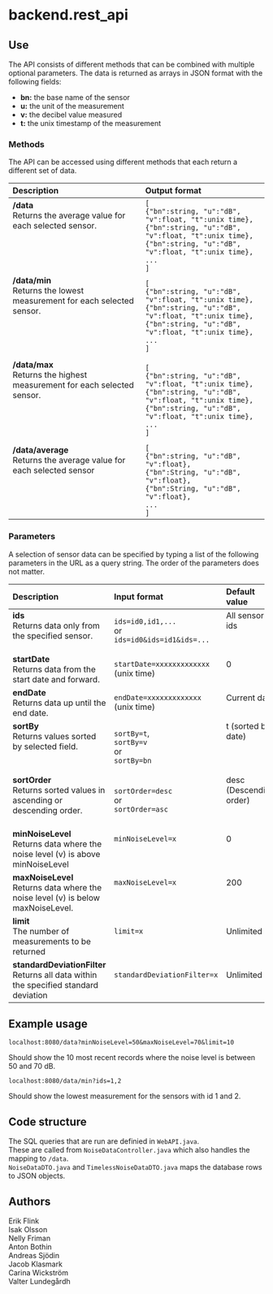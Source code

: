 # backend.rest_api

## Use

The API consists of different methods that can be combined with multiple optional parameters. The data is returned as arrays in JSON format with the following fields:

* **bn:** the base name of the sensor
* **u:** the unit of the measurement
* **v:** the decibel value measured
* **t:** the unix timestamp of the measurement

### Methods

The API can be accessed using different methods that each return a different set of data.

| Description   | Output format  |
|:--------------|:---------------|
|**/data**<br>Returns the average value for each selected sensor.</br> <br> </br> <br> </br>|`[`<br>`{"bn":string, "u":"dB", "v":float, "t":unix time},`</br>`{"bn":string, "u":"dB", "v":float, "t":unix time},`<br>`{"bn":string, "u":"dB", "v":float, "t":unix time},`</br>`...`<br>`]`</br>|
|**/data/min**<br>Returns the lowest measurement for each selected sensor.</br> <br> </br> <br> </br>|`[`<br>`{"bn":string, "u":"dB", "v":float, "t":unix time},`</br>`{"bn":string, "u":"dB", "v":float, "t":unix time},`<br>`{"bn":string, "u":"dB", "v":float, "t":unix time},`</br>`...`<br>`]`</br>|
|**/data/max**<br>Returns the highest measurement for each selected sensor.</br> <br> </br> <br> </br>|`[`<br>`{"bn":string, "u":"dB", "v":float, "t":unix time},`</br>`{"bn":string, "u":"dB", "v":float, "t":unix time},`<br>`{"bn":string, "u":"dB", "v":float, "t":unix time},`</br>`...`<br>`]`</br>|
|**/data/average**<br>Returns the average value for each selected sensor</br> <br> </br> <br> </br>|`[`<br>`{"bn":string, "u":"dB", "v":float},`</br>`{"bn":String, "u":"dB", "v":float},`<br>`{"bn":String, "u":"dB", "v":float},`</br>`...`<br>`]`</br>|

### Parameters

A selection of sensor data can be specified by typing a list of the following parameters in the URL as a query string. The order of the parameters does not matter.

| Description   | Input format  | Default value  |
|:--------------|:--------------|:---------------|
|**ids**<br>Returns data only from the specified sensor.</br>&nbsp;|`ids=id0,id1,...`<br>or</br>`ids=id0&ids=id1&ids=...`|All sensor ids<br> </br>&nbsp;|
|**startDate**<br>Returns data from the start date and forward.</br>|`startDate=xxxxxxxxxxxxx` (unix time)|0<br> </br>|
|**endDate**<br>Returns data up until the end date.</br>|`endDate=xxxxxxxxxxxxx` (unix time)|Current date<br> </br>|
|**sortBy**<br>Returns values sorted by selected field.</br> <br> </br>|`sortBy=t`,<br>`sortBy=v`</br>or<br>`sortBy=bn`</br>|t (sorted by date)<br> </br> <br> </br>|
|**sortOrder**<br>Returns sorted values in ascending or descending order.</br>&nbsp;|`sortOrder=desc`<br>or</br>`sortOrder=asc`|desc (Descending order)<br></br>&nbsp;|
|**minNoiseLevel**<br>Returns data where the noise level (v) is above minNoiseLevel</br>|`minNoiseLevel=x`<br> </br>&nbsp;|0<br> </br>&nbsp;|
|**maxNoiseLevel**<br>Returns data where the noise level (v) is below maxNoiseLevel.</br>|`maxNoiseLevel=x`<br> </br>&nbsp;|200<br> </br>&nbsp;|
|**limit**<br>The number of measurements to be returned</br>|`limit=x`<br> </br>|Unlimited<br> </br>|
|**standardDeviationFilter**<br>Returns all data within the specified standard deviation</br>|`standardDeviationFilter=x`<br> </br>|Unlimited<br> </br>|

## Example usage

```
localhost:8080/data?minNoiseLevel=50&maxNoiseLevel=70&limit=10
```

Should show the 10 most recent records where the noise level is between 50 and 70 dB.

```
localhost:8080/data/min?ids=1,2
```

Should show the lowest measurement for the sensors with id 1 and 2.

## Code structure

The SQL queries that are run are definied in `WebAPI.java`.     
These are called from `NoiseDataController.java` which also handles the mapping to `/data`.     
`NoiseDataDTO.java` and `TimelessNoiseDataDTO.java` maps the database rows to JSON objects.     

## Authors

Erik Flink    
Isak Olsson   
Nelly Friman  
Anton Bothin     
Andreas Sjödin  
Jacob Klasmark    
Carina Wickström  
Valter Lundegårdh   
